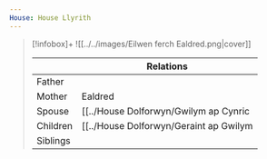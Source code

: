 ```yaml
---
House: House Llyrith
---
```


> [!infobox]+
> ![[../../images/Eilwen ferch Ealdred.png|cover]]
> 
> || Relations   |
> | ---- | ---- |
> | Father ||
> | Mother | Ealdred |
> | Spouse | [[../House Dolforwyn/Gwilym ap Cynric|Gwilym ap Cynric]] |
> | Children| [[../House Dolforwyn/Geraint ap Gwilym|Geraint ap Gwilym]], [[../House Dolforwyn/Maelona ferch Eilwen|Maelona ferch Eilwen]], [[../House Dolforwyn/Madoc ap Gwilym|Madoc ap Gwilym]] |
> | Siblings ||

